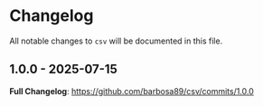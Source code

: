 # Changelog

All notable changes to `csv` will be documented in this file.

## 1.0.0 - 2025-07-15

**Full Changelog**: https://github.com/barbosa89/csv/commits/1.0.0
